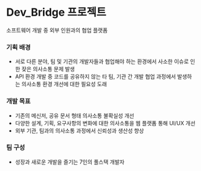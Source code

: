 # Dev_Bridge 프로젝트
 소프트웨어 개발 중 외부 인원과의 협업 플랫폼

### 기획 배경
- 서로 다른 분야, 팀 및 기관의 개발자들과 협업해야 하는 환경에서 사소한 이슈로 인한 잦은 의사소통 문제 발생
- API 환경 개발 중 코드를 공유하지 않는 타 팀, 기관 간 개발 협업 과정에서 발생하는 의사소통 환경 개선에 대한 필요성 도래

### 개발 목표
- 기존의 메신저, 공유 문서 형태 의사소통 불확실성 개선
- 다양한 설계, 기획, 요구사항의 변화에 대한 의사소통을 웹 플랫폼 통해 UI/UX 개선
- 외부 기관, 팀과의 의사소통 과정에서 신뢰성과 생산성 향상

### 팀 구성
- 성장과 새로운 개발을 즐기는 7인의 풀스택 개발자
